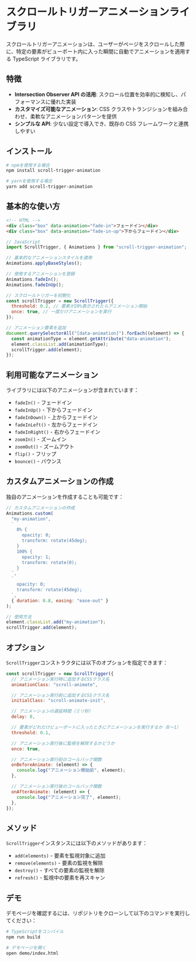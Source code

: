 # スクロールトリガーアニメーションライブラリ

スクロールトリガーアニメーションは、ユーザーがページをスクロールした際に、特定の要素がビューポート内に入った瞬間に自動でアニメーションを適用する TypeScript ライブラリです。

## 特徴

- **Intersection Observer API の活用**: スクロール位置を効率的に検知し、パフォーマンスに優れた実装
- **カスタマイズ可能なアニメーション**: CSS クラスやトランジションを組み合わせ、柔軟なアニメーションパターンを提供
- **シンプルな API**: 少ない設定で導入でき、既存の CSS フレームワークと連携しやすい

## インストール

```bash
# npmを使用する場合
npm install scroll-trigger-animation

# yarnを使用する場合
yarn add scroll-trigger-animation
```

## 基本的な使い方

```html
<!-- HTML -->
<div class="box" data-animation="fade-in">フェードイン</div>
<div class="box" data-animation="fade-in-up">下からフェードイン</div>
```

```javascript
// JavaScript
import ScrollTrigger, { Animations } from "scroll-trigger-animation";

// 基本的なアニメーションスタイルを適用
Animations.applyBaseStyles();

// 使用するアニメーションを登録
Animations.fadeIn();
Animations.fadeInUp();

// スクロールトリガーを初期化
const scrollTrigger = new ScrollTrigger({
  threshold: 0.2, // 要素が20%表示されたらアニメーション開始
  once: true, // 一度だけアニメーションを実行
});

// アニメーション要素を追加
document.querySelectorAll("[data-animation]").forEach((element) => {
  const animationType = element.getAttribute("data-animation");
  element.classList.add(animationType);
  scrollTrigger.add(element);
});
```

## 利用可能なアニメーション

ライブラリには以下のアニメーションが含まれています：

- `fadeIn()` - フェードイン
- `fadeInUp()` - 下からフェードイン
- `fadeInDown()` - 上からフェードイン
- `fadeInLeft()` - 左からフェードイン
- `fadeInRight()` - 右からフェードイン
- `zoomIn()` - ズームイン
- `zoomOut()` - ズームアウト
- `flip()` - フリップ
- `bounce()` - バウンス

## カスタムアニメーションの作成

独自のアニメーションを作成することも可能です：

```javascript
// カスタムアニメーションの作成
Animations.custom(
  "my-animation",
  `
    0% {
      opacity: 0;
      transform: rotate(45deg);
    }
    100% {
      opacity: 1;
      transform: rotate(0);
    }
  `,
  `
    opacity: 0;
    transform: rotate(45deg);
  `,
  { duration: 0.8, easing: "ease-out" }
);

// 使用方法
element.classList.add("my-animation");
scrollTrigger.add(element);
```

## オプション

`ScrollTrigger`コンストラクタには以下のオプションを指定できます：

```javascript
const scrollTrigger = new ScrollTrigger({
  // アニメーション実行時に追加するCSSクラス名
  animationClass: "scroll-animate",

  // アニメーション実行前に追加するCSSクラス名
  initialClass: "scroll-animate-init",

  // アニメーションの遅延時間（ミリ秒）
  delay: 0,

  // 要素がどれだけビューポートに入ったときにアニメーションを実行するか（0〜1）
  threshold: 0.1,

  // アニメーション実行後に監視を解除するかどうか
  once: true,

  // アニメーション実行前のコールバック関数
  onBeforeAnimate: (element) => {
    console.log("アニメーション開始前", element);
  },

  // アニメーション実行後のコールバック関数
  onAfterAnimate: (element) => {
    console.log("アニメーション完了", element);
  },
});
```

## メソッド

`ScrollTrigger`インスタンスには以下のメソッドがあります：

- `add(elements)` - 要素を監視対象に追加
- `remove(elements)` - 要素の監視を解除
- `destroy()` - すべての要素の監視を解除
- `refresh()` - 監視中の要素を再スキャン

## デモ

デモページを確認するには、リポジトリをクローンして以下のコマンドを実行してください：

```bash
# TypeScriptをコンパイル
npm run build

# デモページを開く
open demo/index.html
```
